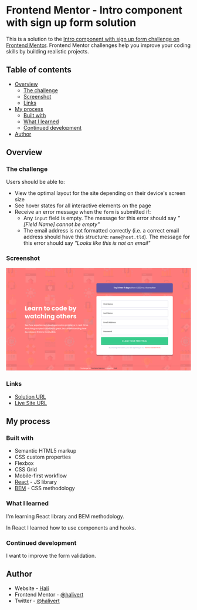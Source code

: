 # Frontend Mentor - Intro component with sign up form solution

This is a solution to the [Intro component with sign up form challenge on
Frontend
Mentor](https://www.frontendmentor.io/challenges/intro-component-with-signup-form-5cf91bd49edda32581d28fd1).
Frontend Mentor challenges help you improve your coding skills by building
realistic projects.

## Table of contents

- [Overview](#overview)
	- [The challenge](#the-challenge)
	- [Screenshot](#screenshot)
	- [Links](#links)
- [My process](#my-process)
	- [Built with](#built-with)
	- [What I learned](#what-i-learned)
	- [Continued development](#continued-development)
- [Author](#author)

## Overview

### The challenge

Users should be able to:

- View the optimal layout for the site depending on their device's screen size
- See hover states for all interactive elements on the page
- Receive an error message when the `form` is submitted if:
	- Any `input` field is empty. The message for this error should say _"[Field
		Name] cannot be empty"_
	- The email address is not formatted correctly (i.e. a correct email address
		should have this structure: `name@host.tld`). The message for this error
		should say _"Looks like this is not an email"_

### Screenshot

![Desktop screenshot](./img/desktop-screenshot.png)

### Links

- [Solution URL](https://github.com/halivert/react-intro-component-with-sign-up-form/)
- [Live Site URL](https://halivert.dev/react-intro-component-with-sign-up-form/)

## My process

### Built with

- Semantic HTML5 markup
- CSS custom properties
- Flexbox
- CSS Grid
- Mobile-first workflow
- [React](https://reactjs.org/) - JS library
- [BEM](http://getbem.com/) - CSS methodology

### What I learned

I'm learning React library and BEM methodology.

In React I learned how to use components and hooks.

### Continued development

I want to improve the form validation.

## Author

- Website - [Halí](https://halivert.dev)
- Frontend Mentor - [@halivert](https://www.frontendmentor.io/profile/halivert)
- Twitter - [@halivert](https://www.twitter.com/halivert)
